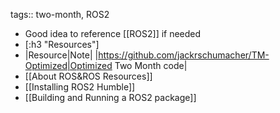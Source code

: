 tags:: two-month, ROS2

- Good idea to reference [[ROS2]] if needed
- [:h3 "Resources"]
- |Resource|Note|
  |https://github.com/jackrschumacher/TM-Optimized|Optimized Two Month code|
- [[About ROS&ROS Resources]]
- [[Installing ROS2 Humble]]
- [[Building and Running a ROS2 package]]